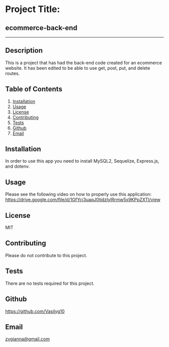   # Project Title: 
  ## ecommerce-back-end
  ----
  ## Description
  This is a project that has had the back-end code created for an ecommerce website. It has been edited to be able to use get, post, put, and delete routes.

  ## Table of Contents
  1. [Installation](#Installation)
  2. [Usage](#Usage)
  3. [License](#License)
  4. [Contributing](#Contributing)
  5. [Tests](#Tests)
  6. [Github](#Github)
  7. [Email](#Email)

  ## Installation
  In order to use this app you need to install MySQL2, Sequelize, Express.js, and dotenv.

  ## Usage
  Please see the following video on how to properly use this application: https://drive.google.com/file/d/1GfYcj3uaqJ0tidzlylRrmw5x9KPpZXTl/view
  
  ## License
  MIT

  ## Contributing
  Please do not contribute to this project.

  ## Tests
  There are no tests required for this project.

  ## Github
  https://github.com/Vasilyg10

  ## Email
  zvgianna@gmail.com